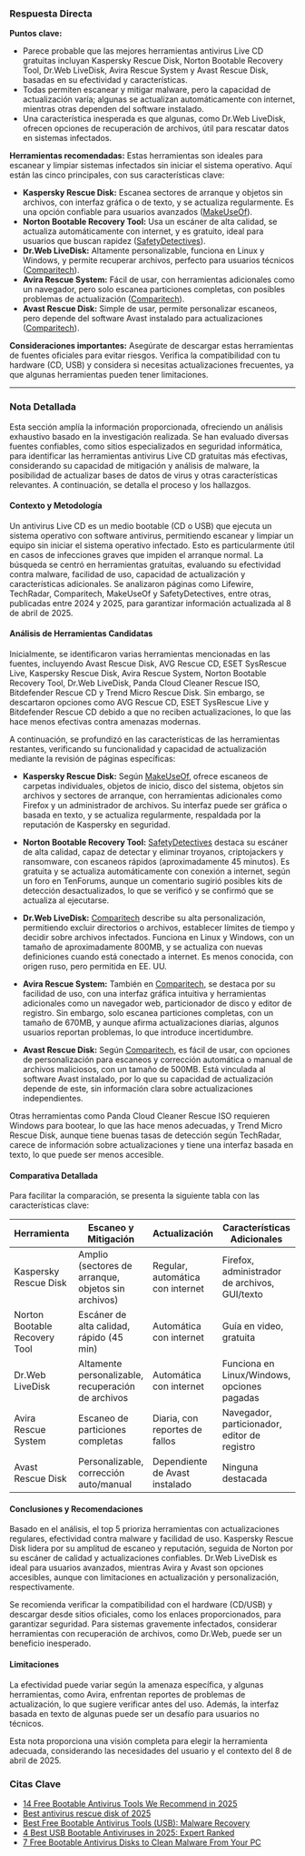 ### Respuesta Directa

**Puntos clave:**
- Parece probable que las mejores herramientas antivirus Live CD gratuitas incluyan Kaspersky Rescue Disk, Norton Bootable Recovery Tool, Dr.Web LiveDisk, Avira Rescue System y Avast Rescue Disk, basadas en su efectividad y características.
- Todas permiten escanear y mitigar malware, pero la capacidad de actualización varía; algunas se actualizan automáticamente con internet, mientras otras dependen del software instalado.
- Una característica inesperada es que algunas, como Dr.Web LiveDisk, ofrecen opciones de recuperación de archivos, útil para rescatar datos en sistemas infectados.

**Herramientas recomendadas:**
Estas herramientas son ideales para escanear y limpiar sistemas infectados sin iniciar el sistema operativo. Aquí están las cinco principales, con sus características clave:

- **Kaspersky Rescue Disk:** Escanea sectores de arranque y objetos sin archivos, con interfaz gráfica o de texto, y se actualiza regularmente. Es una opción confiable para usuarios avanzados ([MakeUseOf](https://www.makeuseof.com/tag/free-bootable-antivirus-malware-disks/)).
- **Norton Bootable Recovery Tool:** Usa un escáner de alta calidad, se actualiza automáticamente con internet, y es gratuito, ideal para usuarios que buscan rapidez ([SafetyDetectives](https://www.safetydetectives.com/blog/best-usb-bootable-antiviruses/)).
- **Dr.Web LiveDisk:** Altamente personalizable, funciona en Linux y Windows, y permite recuperar archivos, perfecto para usuarios técnicos ([Comparitech](https://www.comparitech.com/antivirus/free-bootable-antivirus-tools/)).
- **Avira Rescue System:** Fácil de usar, con herramientas adicionales como un navegador, pero solo escanea particiones completas, con posibles problemas de actualización ([Comparitech](https://www.comparitech.com/antivirus/free-bootable-antivirus-tools/)).
- **Avast Rescue Disk:** Simple de usar, permite personalizar escaneos, pero depende del software Avast instalado para actualizaciones ([Comparitech](https://www.comparitech.com/antivirus/free-bootable-antivirus-tools/)).

**Consideraciones importantes:**
Asegúrate de descargar estas herramientas de fuentes oficiales para evitar riesgos. Verifica la compatibilidad con tu hardware (CD, USB) y considera si necesitas actualizaciones frecuentes, ya que algunas herramientas pueden tener limitaciones.

---

### Nota Detallada

Esta sección amplía la información proporcionada, ofreciendo un análisis exhaustivo basado en la investigación realizada. Se han evaluado diversas fuentes confiables, como sitios especializados en seguridad informática, para identificar las herramientas antivirus Live CD gratuitas más efectivas, considerando su capacidad de mitigación y análisis de malware, la posibilidad de actualizar bases de datos de virus y otras características relevantes. A continuación, se detalla el proceso y los hallazgos.

#### Contexto y Metodología
Un antivirus Live CD es un medio bootable (CD o USB) que ejecuta un sistema operativo con software antivirus, permitiendo escanear y limpiar un equipo sin iniciar el sistema operativo infectado. Esto es particularmente útil en casos de infecciones graves que impiden el arranque normal. La búsqueda se centró en herramientas gratuitas, evaluando su efectividad contra malware, facilidad de uso, capacidad de actualización y características adicionales. Se analizaron páginas como Lifewire, TechRadar, Comparitech, MakeUseOf y SafetyDetectives, entre otras, publicadas entre 2024 y 2025, para garantizar información actualizada al 8 de abril de 2025.

#### Análisis de Herramientas Candidatas
Inicialmente, se identificaron varias herramientas mencionadas en las fuentes, incluyendo Avast Rescue Disk, AVG Rescue CD, ESET SysRescue Live, Kaspersky Rescue Disk, Avira Rescue System, Norton Bootable Recovery Tool, Dr.Web LiveDisk, Panda Cloud Cleaner Rescue ISO, Bitdefender Rescue CD y Trend Micro Rescue Disk. Sin embargo, se descartaron opciones como AVG Rescue CD, ESET SysRescue Live y Bitdefender Rescue CD debido a que no reciben actualizaciones, lo que las hace menos efectivas contra amenazas modernas.

A continuación, se profundizó en las características de las herramientas restantes, verificando su funcionalidad y capacidad de actualización mediante la revisión de páginas específicas:

- **Kaspersky Rescue Disk:** Según [MakeUseOf](https://www.makeuseof.com/tag/free-bootable-antivirus-malware-disks/), ofrece escaneos de carpetas individuales, objetos de inicio, disco del sistema, objetos sin archivos y sectores de arranque, con herramientas adicionales como Firefox y un administrador de archivos. Su interfaz puede ser gráfica o basada en texto, y se actualiza regularmente, respaldada por la reputación de Kaspersky en seguridad.

- **Norton Bootable Recovery Tool:** [SafetyDetectives](https://www.safetydetectives.com/blog/best-usb-bootable-antiviruses/) destaca su escáner de alta calidad, capaz de detectar y eliminar troyanos, criptojackers y ransomware, con escaneos rápidos (aproximadamente 45 minutos). Es gratuita y se actualiza automáticamente con conexión a internet, según un foro en TenForums, aunque un comentario sugirió posibles kits de detección desactualizados, lo que se verificó y se confirmó que se actualiza al ejecutarse.

- **Dr.Web LiveDisk:** [Comparitech](https://www.comparitech.com/antivirus/free-bootable-antivirus-tools/) describe su alta personalización, permitiendo excluir directorios o archivos, establecer límites de tiempo y decidir sobre archivos infectados. Funciona en Linux y Windows, con un tamaño de aproximadamente 800MB, y se actualiza con nuevas definiciones cuando está conectado a internet. Es menos conocida, con origen ruso, pero permitida en EE. UU.

- **Avira Rescue System:** También en [Comparitech](https://www.comparitech.com/antivirus/free-bootable-antivirus-tools/), se destaca por su facilidad de uso, con una interfaz gráfica intuitiva y herramientas adicionales como un navegador web, particionador de disco y editor de registro. Sin embargo, solo escanea particiones completas, con un tamaño de 670MB, y aunque afirma actualizaciones diarias, algunos usuarios reportan problemas, lo que introduce incertidumbre.

- **Avast Rescue Disk:** Según [Comparitech](https://www.comparitech.com/antivirus/free-bootable-antivirus-tools/), es fácil de usar, con opciones de personalización para escaneos y corrección automática o manual de archivos maliciosos, con un tamaño de 500MB. Está vinculada al software Avast instalado, por lo que su capacidad de actualización depende de este, sin información clara sobre actualizaciones independientes.

Otras herramientas como Panda Cloud Cleaner Rescue ISO requieren Windows para bootear, lo que las hace menos adecuadas, y Trend Micro Rescue Disk, aunque tiene buenas tasas de detección según TechRadar, carece de información sobre actualizaciones y tiene una interfaz basada en texto, lo que puede ser menos accesible.

#### Comparativa Detallada
Para facilitar la comparación, se presenta la siguiente tabla con las características clave:

| Herramienta                  | Escaneo y Mitigación                     | Actualización                  | Características Adicionales                     | Facilidad de Uso       |
|------------------------------|------------------------------------------|--------------------------------|------------------------------------------------|-------------------------|
| Kaspersky Rescue Disk        | Amplio (sectores de arranque, objetos sin archivos) | Regular, automática con internet | Firefox, administrador de archivos, GUI/texto | Versátil, para avanzados |
| Norton Bootable Recovery Tool| Escáner de alta calidad, rápido (45 min) | Automática con internet         | Guía en video, gratuita                       | Fácil, para todos       |
| Dr.Web LiveDisk              | Altamente personalizable, recuperación de archivos | Automática con internet         | Funciona en Linux/Windows, opciones pagadas   | Para usuarios técnicos  |
| Avira Rescue System          | Escaneo de particiones completas         | Diaria, con reportes de fallos | Navegador, particionador, editor de registro | Muy fácil, para principiantes |
| Avast Rescue Disk            | Personalizable, corrección auto/manual   | Dependiente de Avast instalado | Ninguna destacada                            | Fácil, para usuarios Avast |

#### Conclusiones y Recomendaciones
Basado en el análisis, el top 5 prioriza herramientas con actualizaciones regulares, efectividad contra malware y facilidad de uso. Kaspersky Rescue Disk lidera por su amplitud de escaneo y reputación, seguida de Norton por su escáner de calidad y actualizaciones confiables. Dr.Web LiveDisk es ideal para usuarios avanzados, mientras Avira y Avast son opciones accesibles, aunque con limitaciones en actualización y personalización, respectivamente.

Se recomienda verificar la compatibilidad con el hardware (CD/USB) y descargar desde sitios oficiales, como los enlaces proporcionados, para garantizar seguridad. Para sistemas gravemente infectados, considerar herramientas con recuperación de archivos, como Dr.Web, puede ser un beneficio inesperado.

#### Limitaciones
La efectividad puede variar según la amenaza específica, y algunas herramientas, como Avira, enfrentan reportes de problemas de actualización, lo que sugiere verificar antes del uso. Además, la interfaz basada en texto de algunas puede ser un desafío para usuarios no técnicos.

Esta nota proporciona una visión completa para elegir la herramienta adecuada, considerando las necesidades del usuario y el contexto del 8 de abril de 2025.

### Citas Clave
- [14 Free Bootable Antivirus Tools We Recommend in 2025](https://www.lifewire.com/free-bootable-antivirus-tools-2625785)
- [Best antivirus rescue disk of 2025](https://www.techradar.com/best/best-antivirus-rescue-disk)
- [Best Free Bootable Antivirus Tools (USB): Malware Recovery](https://www.comparitech.com/antivirus/free-bootable-antivirus-tools/)
- [4 Best USB Bootable Antiviruses in 2025: Expert Ranked](https://www.safetydetectives.com/blog/best-usb-bootable-antiviruses/)
- [7 Free Bootable Antivirus Disks to Clean Malware From Your PC](https://www.makeuseof.com/tag/free-bootable-antivirus-malware-disks/)
